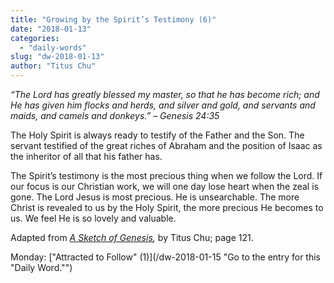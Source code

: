 ```yaml
---
title: "Growing by the Spirit’s Testimony (6)"
date: "2018-01-13"
categories: 
  - "daily-words"
slug: "dw-2018-01-13"
author: "Titus Chu"
---
```


_“The Lord has greatly blessed my master, so that he has become rich; and He has given him flocks and herds, and silver and gold, and servants and maids, and camels and donkeys.”_ _– Genesis 24:35_

The Holy Spirit is always ready to testify of the Father and the Son. The servant testified of the great riches of Abraham and the position of Isaac as the inheritor of all that his father has.

The Spirit’s testimony is the most precious thing when we follow the Lord. If our focus is our Christian work, we will one day lose heart when the zeal is gone. The Lord Jesus is most precious. He is unsearchable. The more Christ is revealed to us by the Holy Spirit, the more precious He becomes to us. We feel He is so lovely and valuable.

Adapted from _[A Sketch of Genesis](/book-gen-sketch "Go to the listing for this book."),_ by Titus Chu; page 121.

Monday: ["Attracted to Follow" (1)](/dw-2018-01-15 "Go to the entry for this "Daily Word."")
